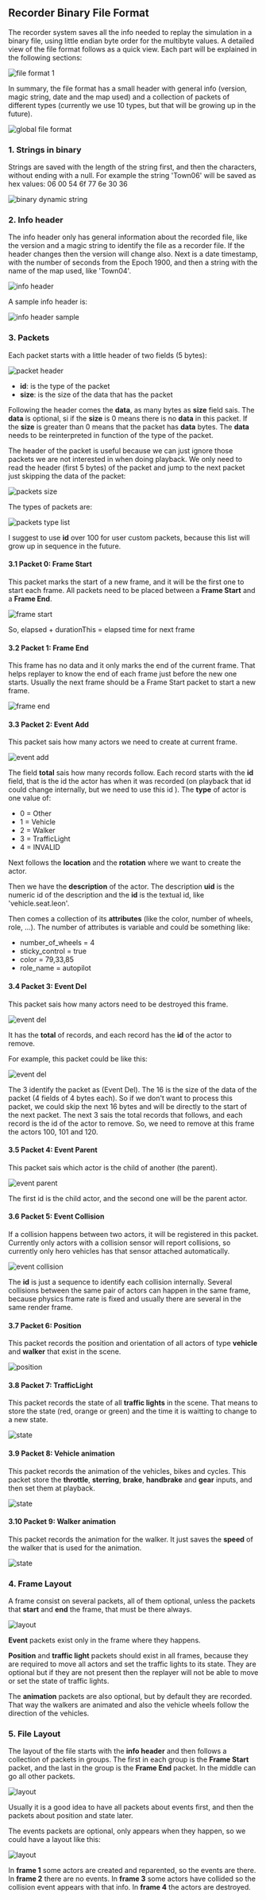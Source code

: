 ## Recorder Binary File Format

The recorder system saves all the info needed to replay the simulation in a binary file, using little endian byte order for the multibyte values. A detailed view of the file format follows as a quick view. Each part will be explained in the following sections:

![file format 1](img/RecorderFileFormat1.png)

In summary, the file format has a small header with general info (version, magic string, date and the map used) and a collection of packets of different types (currently we use 10 types, but that will be growing up in the future).

![global file format](img/RecorderFileFormat3.png)

### 1. Strings in binary

Strings are saved with the length of the string first, and then the characters, without ending with a null. For example the string 'Town06' will be saved as hex values: 06 00 54 6f 77 6e 30 36


![binary dynamic string](img/RecorderString.png)

### 2. Info header


The info header only has general information about the recorded file, like the version and a magic string to identify the file as a recorder file. If the header changes then the version will change also. Next is a date timestamp, with the number of seconds from the Epoch 1900, and then a string with the name of the map used, like 'Town04'.

![info header](img/RecorderInfoHeader.png)

A sample info header is:

![info header sample](img/RecorderHeader.png)


### 3. Packets

Each packet starts with a little header of two fields (5 bytes):

![packet header](img/RecorderPacketHeader.png)

* **id**: is the type of the packet
* **size**: is the size of the data that has the packet

Following the header comes the **data**, as many bytes as **size** field sais.
The **data** is optional, si if the **size** is 0 means there is no **data** in this packet.
If the **size** is greater than 0 means that the packet has **data** bytes. The **data** needs to be reinterpreted in function of the type of the packet.

The header of the packet is useful because we can just ignore those packets we are not interested in when doing playback. We only need to read the header (first 5 bytes) of the packet and jump to the next packet just skipping the data of the packet:

![packets size](img/RecorderPackets.png)

The types of packets are:

![packets type list](img/RecorderPacketsList.png)

I suggest to use **id** over 100 for user custom packets, because this list will grow up in sequence in the future.


#### 3.1 Packet 0: Frame Start

This packet marks the start of a new frame, and it will be the first one to start each frame. All packets need to be placed between a **Frame Start** and a **Frame End**.

![frame start](img/RecorderFrameStart.png)

So, elapsed + durationThis = elapsed time for next frame

#### 3.2 Packet 1: Frame End

This frame has no data and it only marks the end of the current frame. That helps replayer to know the end of each frame just before the new one starts.
Usually the next frame should be a Frame Start packet to start a new frame.

![frame end](img/RecorderFrameEnd.png)

#### 3.3 Packet 2: Event Add

This packet sais how many actors we need to create at current frame.

![event add](img/RecorderEventAdd.png)

The field **total** sais how many records follow. Each record starts with the **id** field, that is the id the actor has when it was recorded (on playback that id could change internally, but we need to use this id ). The **type** of actor is one value of:

  * 0 = Other
  * 1 = Vehicle
  * 2 = Walker
  * 3 = TrafficLight
  * 4 = INVALID

Next follows the **location** and the **rotation** where we want to create the actor.

Then we have the **description** of the actor. The description **uid** is the numeric id of the description and the **id** is the textual id, like 'vehicle.seat.leon'.

Then comes a collection of its **attributes** (like the color, number of wheels, role, ...). The number of attributes is variable and could be something like:

* number_of_wheels = 4
* sticky_control = true
* color = 79,33,85
* role_name = autopilot

#### 3.4 Packet 3: Event Del

This packet sais how many actors need to be destroyed this frame.

![event del](img/RecorderEventDel.png)

It has the **total** of records, and each record has the **id** of the actor to remove.

For example, this packet could be like this:

![event del](img/RecorderPacketSampleEventDel.png)

The 3 identify the packet as (Event Del). The 16 is the size of the data of the packet (4 fields of 4 bytes each). So if we don't want to process this packet, we could skip the next 16 bytes and will be directly to the start of the next packet.
The next 3 sais the total records that follows, and each record is the id of the actor to remove. So, we need to remove at this frame the actors 100, 101 and 120.

#### 3.5 Packet 4: Event Parent

This packet sais which actor is the child of another (the parent).

![event parent](img/RecorderEventParent.png)

The first id is the child actor, and the second one will be the parent actor.

#### 3.6 Packet 5: Event Collision

If a collision happens between two actors, it will be registered in this packet. Currently only actors with a collision sensor will report collisions, so currently only hero vehicles has that sensor attached automatically.

![event collision](img/RecorderCollision.png)

The **id** is just a sequence to identify each collision internally.
Several collisions between the same pair of actors can happen in the same frame, because physics frame rate is fixed and usually there are several in the same render frame.

#### 3.7 Packet 6: Position

This packet records the position and orientation of all actors of type **vehicle** and **walker** that exist in the scene.

![position](img/RecorderPosition.png)

#### 3.8 Packet 7: TrafficLight

This packet records the state of all **traffic lights** in the scene. That means to store the state (red, orange or green) and the time it is waitting to change to a new state.

![state](img/RecorderTrafficLight.png)

#### 3.9 Packet 8: Vehicle animation

This packet records the animation of the vehicles, bikes and cycles. This packet store the **throttle**, **sterring**, **brake**, **handbrake** and **gear** inputs, and then set them at playback.

![state](img/RecorderVehicle.png)

#### 3.10 Packet 9: Walker animation

This packet records the animation for the walker. It just saves the **speed** of the walker that is used for the animation.

![state](img/RecorderWalker.png)

### 4. Frame Layout

A frame consist on several packets, all of them optional, unless the packets that **start** and **end** the frame, that must be there always.

![layout](img/RecorderFrameLayout.png)

**Event** packets exist only in the frame where they happens.

**Position** and **traffic light** packets should exist in all frames, because they are required to move all actors and set the traffic lights to its state. They are optional but if they are not present then the replayer will not be able to move or set the state of traffic lights.

The **animation** packets are also optional, but by default they are recorded. That way the walkers are animated and also the vehicle wheels follow the direction of the vehicles.

### 5. File Layout

The layout of the file starts with the **info header** and then follows a collection of packets in groups. The first in each group is the **Frame Start** packet, and the last in the group is the **Frame End** packet. In the middle can go all other packets.

![layout](img/RecorderLayout.png)

Usually it is a good idea to have all packets about events first, and then the packets about position and state later.

The events packets are optional, only appears when they happen, so we could have a layout like this:

![layout](img/RecorderLayoutSample.png)

In **frame 1** some actors are created and reparented, so the events are there. In **frame 2** there are no events. In **frame 3** some actors have collided so the collision event appears with that info. In **frame 4** the actors are destroyed.


